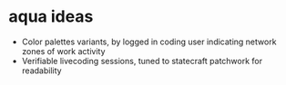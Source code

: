 # aqua ideas
- Color palettes variants, by logged in coding user indicating network zones of work activity
- Verifiable livecoding sessions, tuned to statecraft patchwork for readability
